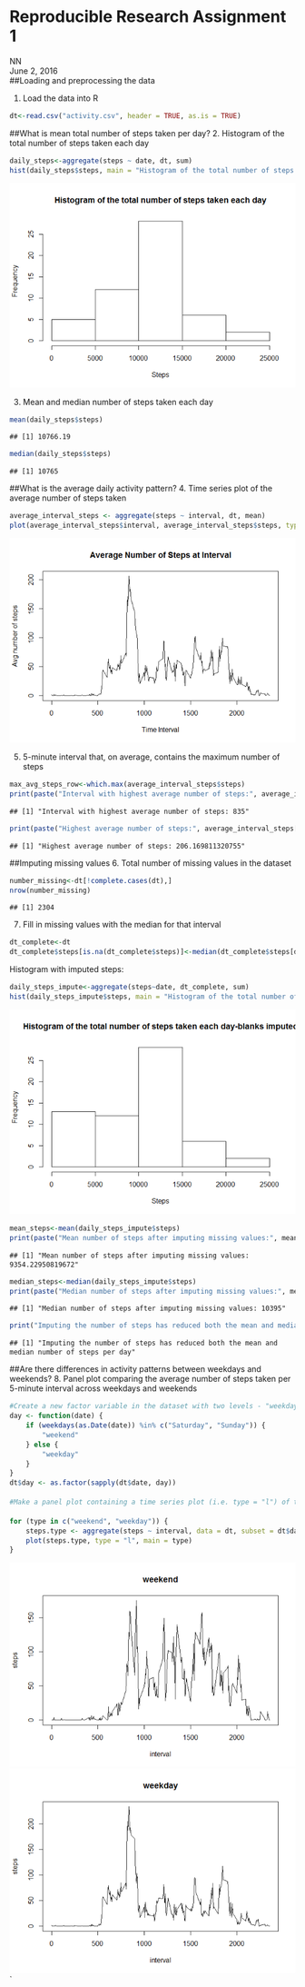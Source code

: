 # Reproducible Research Assignment 1
NN  
June 2, 2016  
##Loading and preprocessing the data
1. Load the data into R

```r
dt<-read.csv("activity.csv", header = TRUE, as.is = TRUE)
```

##What is mean total number of steps taken per day?
2. Histogram of the total number of steps taken each day

```r
daily_steps<-aggregate(steps ~ date, dt, sum)
hist(daily_steps$steps, main = "Histogram of the total number of steps taken each day", xlab = "Steps")
```

![](Assignment1_files/figure-html/unnamed-chunk-2-1.png)<!-- -->

3. Mean and median number of steps taken each day

```r
mean(daily_steps$steps)
```

```
## [1] 10766.19
```

```r
median(daily_steps$steps)
```

```
## [1] 10765
```

##What is the average daily activity pattern?
4. Time series plot of the average number of steps taken

```r
average_interval_steps <- aggregate(steps ~ interval, dt, mean)
plot(average_interval_steps$interval, average_interval_steps$steps, type = "l", xlab = "Time Interval", ylab = "Avg number of steps", main = "Average Number of Steps at Interval")
```

![](Assignment1_files/figure-html/unnamed-chunk-4-1.png)<!-- -->

5. 5-minute interval that, on average, contains the maximum number of steps

```r
max_avg_steps_row<-which.max(average_interval_steps$steps)
print(paste("Interval with highest average number of steps:", average_interval_steps[max_avg_steps_row,]$interval))
```

```
## [1] "Interval with highest average number of steps: 835"
```

```r
print(paste("Highest average number of steps:", average_interval_steps[max_avg_steps_row,]$steps))
```

```
## [1] "Highest average number of steps: 206.169811320755"
```

##Imputing missing values
6. Total number of missing values in the dataset

```r
number_missing<-dt[!complete.cases(dt),]
nrow(number_missing)
```

```
## [1] 2304
```

7. Fill in missing values with the median for that interval

```r
dt_complete<-dt
dt_complete$steps[is.na(dt_complete$steps)]<-median(dt_complete$steps[dt_complete$interval], na.rm = TRUE)
```
Histogram with imputed steps:

```r
daily_steps_impute<-aggregate(steps~date, dt_complete, sum)
hist(daily_steps_impute$steps, main = "Histogram of the total number of steps taken each day-blanks imputed",xlab = "Steps")
```

![](Assignment1_files/figure-html/unnamed-chunk-8-1.png)<!-- -->

```r
mean_steps<-mean(daily_steps_impute$steps)
print(paste("Mean number of steps after imputing missing values:", mean_steps))
```

```
## [1] "Mean number of steps after imputing missing values: 9354.22950819672"
```

```r
median_steps<-median(daily_steps_impute$steps)
print(paste("Median number of steps after imputing missing values:", median_steps))
```

```
## [1] "Median number of steps after imputing missing values: 10395"
```

```r
print("Imputing the number of steps has reduced both the mean and median number of steps per day")
```

```
## [1] "Imputing the number of steps has reduced both the mean and median number of steps per day"
```

##Are there differences in activity patterns between weekdays and weekends?
8. Panel plot comparing the average number of steps taken per 5-minute interval across weekdays and weekends


```r
#Create a new factor variable in the dataset with two levels - "weekday" and "weekend" indicating whether a given date is a weekday or weekend day
day <- function(date) {
    if (weekdays(as.Date(date)) %in% c("Saturday", "Sunday")) {
        "weekend"
    } else {
        "weekday"
    }
}
dt$day <- as.factor(sapply(dt$date, day))

#Make a panel plot containing a time series plot (i.e. type = "l") of the 5-minute interval (x-axis) and the average number of steps taken, averaged across all weekday days or weekend days (y-axis)

for (type in c("weekend", "weekday")) {
    steps.type <- aggregate(steps ~ interval, data = dt, subset = dt$day == type, FUN = mean)
    plot(steps.type, type = "l", main = type)
}
```

![](Assignment1_files/figure-html/unnamed-chunk-10-1.png)<!-- -->![](Assignment1_files/figure-html/unnamed-chunk-10-2.png)<!-- -->
`
